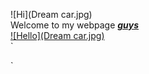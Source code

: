 ![Hi](Dream car.jpg)  
Welcome to my webpage ***[guys](https://www.youtube.com/)***  
[![Hello](Dream car.jpg)](https://www.youtube.com/)  
`<html>
      <head>
      </head>  
 </html>`
